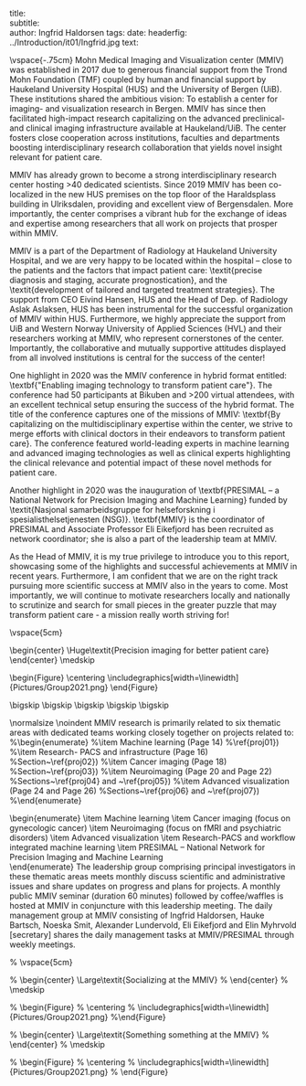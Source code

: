 title:  
subtitle:  
author: Ingfrid Haldorsen
tags: 
date:
headerfig: ../Introduction/it01/Ingfrid.jpg
text:

\vspace{-.75cm}
Mohn Medical Imaging and Visualization center (MMIV) was established in 2017 due to generous financial support from the Trond Mohn Foundation (TMF) coupled by human and financial support by Haukeland University Hospital (HUS) and the University of Bergen (UiB). These institutions shared the ambitious vision: To establish a center for imaging- and visualization research in Bergen. MMIV has since then facilitated high-impact research capitalizing on the advanced preclinical- and clinical imaging infrastructure available at Haukeland/UiB. The center fosters close cooperation across institutions, faculties and departments boosting interdisciplinary research collaboration that yields novel insight relevant for patient care.  

MMIV has already grown to become a strong interdisciplinary research center hosting >40 dedicated scientists. Since 2019 MMIV has been co-localized in the new HUS premises on the top floor of the Haraldsplass building in Ulriksdalen, providing and excellent view of Bergensdalen. More importantly, the center comprises a vibrant hub for the exchange of ideas and expertise among researchers that all work on projects that prosper within MMIV. 

MMIV is a part of the Department of Radiology at Haukeland University Hospital, and we are very happy to be located within the hospital – close to the patients and the factors that impact patient care: \textit{precise diagnosis and staging, accurate prognostication}, and the \textit{development of tailored and targeted treatment strategies}. The support from CEO Eivind Hansen, HUS and the Head of Dep. of Radiology Aslak Aslaksen, HUS has been instrumental for the successful organization of MMIV within HUS. Furthermore, we highly appreciate the support from UiB and Western Norway University of Applied Sciences (HVL) and their researchers working at MMIV, who represent cornerstones of the center. Importantly, the collaborative and mutually supportive attitudes displayed from all involved institutions is central for the success of the center!  

One highlight in 2020 was the MMIV conference in hybrid format entitled: \textbf{"Enabling imaging technology to transform patient care"}. The conference had 50 participants at Bikuben and >200 virtual attendees, with an excellent technical setup ensuring the success of the hybrid format. The title of the conference captures one of the missions of MMIV: \textbf{By capitalizing on the multidisciplinary expertise within the center, we strive to merge efforts with clinical doctors in their endeavors to transform patient care}. The conference featured world-leading experts in machine learning and advanced imaging technologies as well as clinical experts highlighting the clinical relevance and potential impact of these novel methods for patient care.  

Another highlight in 2020 was the inauguration of \textbf{PRESIMAL – a National Network for Precision Imaging and Machine Learning} funded by \textit{Nasjonal samarbeidsgruppe for helseforskning i spesialisthelsetjenesten (NSG)}. \textbf{MMIV} is the coordinator of PRESIMAL and Associate Professor Eli Eikefjord has been recruited as network coordinator; she is also a part of the leadership team at MMIV. 

As the Head of MMIV, it is my true privilege to introduce you to this report, showcasing some of the highlights and successful achievements at MMIV in recent years. Furthermore, I am confident that we are on the right track pursuing more scientific success at MMIV also in the years to come. Most importantly, we will continue to motivate researchers locally and nationally to scrutinize and search for small pieces in the greater puzzle that may transform patient care - a mission really worth striving for!   

\vspace{5cm}

\begin{center} \Huge\textit{Precision imaging for better patient care}
\end{center} 
\medskip


\begin{Figure}
    \centering
	\includegraphics[width=\linewidth]{Pictures/Group2021.png}
\end{Figure}

\bigskip
\bigskip
\bigskip
\bigskip
\bigskip

\normalsize
\noindent
MMIV research is primarily related to six thematic areas with dedicated teams working closely together on projects related to:
%\begin{enumerate}
%\item Machine learning (Page 14)
%\ref{proj01})  
%\item Research- PACS and infrastructure (Page 16)
%Section~\ref{proj02}) 
%\item Cancer imaging (Page 18)
%Section~\ref{proj03}) 
%\item Neuroimaging (Page 20 and Page 22)
%Sections~\ref{proj04} and ~\ref{proj05}) 
%\item Advanced visualization (Page 24 and Page 26)
%Sections~\ref{proj06} and ~\ref{proj07}) 
%\end{enumerate}

\begin{enumerate}
\item Machine learning 
\item Cancer imaging (focus on gynecologic cancer)
\item Neuroimaging (focus on fMRI and psychiatric disorders)
\item Advanced visualization
\item Research-PACS and workflow integrated machine learning 
\item PRESIMAL – National Network for Precision Imaging and Machine Learning  
\end{enumerate}
The leadership group comprising principal investigators in these thematic areas meets monthly discuss scientific and administrative issues and share updates on progress and plans for projects. A monthly public MMIV seminar (duration 60 minutes) followed by coffee/waffles is hosted at MMIV in conjuncture with this leadership meeting. The daily management group at MMIV consisting of Ingfrid Haldorsen, Hauke Bartsch, Noeska Smit, Alexander Lundervold, Eli Eikefjord and Elin Myhrvold [secretary] shares the daily management tasks at MMIV/PRESIMAL through  weekly meetings.  


% \vspace{5cm}

% \begin{center} \Large\textit{Socializing at the MMIV}
% \end{center} 
% \medskip


% \begin{Figure}
%    \centering
%	\includegraphics[width=\linewidth]{Pictures/Group2021.png}
%\end{Figure}

% \begin{center} \Large\textit{Something something at the MMIV}
% \end{center} 
% \medskip


% \begin{Figure}
%    \centering
%	\includegraphics[width=\linewidth]{Pictures/Group2021.png}
% \end{Figure} 